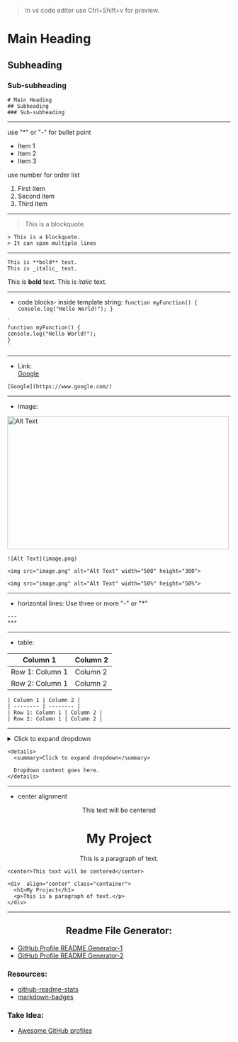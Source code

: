 >In vs code editor use Ctrl+Shift+v for preview.
# Main Heading
## Subheading
### Sub-subheading

```
# Main Heading
## Subheading
### Sub-subheading
```

***

use "*" or "-" for bullet point
* Item 1
* Item 2
* Item 3

use number for order list

1. First item
2. Second item
3. Third item

***

> This is a blockquote.
```
> This is a blockquote. 
> It can span multiple lines
```

***

```
This is **bold** text.
This is _italic_ text.
```
This is **bold** text.
This is _italic_ text.

***

* code blocks- inside template string:
`
function myFunction() {
console.log("Hello World!");
}
`
```
`
function myFunction() {
console.log("Hello World!");
}
`
```

***

* Link: <br>
[Google](https://github.com/shiningsudipto)
```
[Google](https://www.google.com/)
```

***

* Image: <br>
<img src="https://images.pexels.com/photos/5092418/pexels-photo-5092418.jpeg?auto=compress&cs=tinysrgb&w=1260&h=750&dpr=1" alt="Alt Text" width="500" height="300">

```
![Alt Text](image.png)

<img src="image.png" alt="Alt Text" width="500" height="300">

<img src="image.png" alt="Alt Text" width="50%" height="50%">
```

***

* horizontal lines: Use three or more "-" or "*"

```
---
***
```

***

* table:

| Column 1 | Column 2 |
| -------- | -------- |
| Row 1: Column 1 | Column 2 |
| Row 2: Column 1 | Column 2 |
```
| Column 1 | Column 2 |
| -------- | -------- |
| Row 1: Column 1 | Column 2 |
| Row 2: Column 1 | Column 2 |
```

***

<details>
  <summary>Click to expand dropdown</summary>
  
  Dropdown content goes here.
</details>

```
<details>
  <summary>Click to expand dropdown</summary>
  
  Dropdown content goes here.
</details>
```

***
* center alignment
<center>This text will be centered</center>

<div  align="center" class="container">
  <h1>My Project</h1>
  <p>This is a paragraph of text.</p>
</div>

```
<center>This text will be centered</center>

<div  align="center" class="container">
  <h1>My Project</h1>
  <p>This is a paragraph of text.</p>
</div>
```

***
<h2 align="center">Readme File Generator:</h2>

* [GitHub Profile README Generator-1](https://www.google.com/](https://rahuldkjain.github.io/gh-profile-readme-generator/)https://rahuldkjain.github.io/gh-profile-readme-generator/)
* [GitHub Profile README Generator-2](https://arturssmirnovs.github.io/github-profile-readme-generator/)

### Resources:
* [github-readme-stats](https://github.com/anuraghazra/github-readme-stats)
* [markdown-badges](https://github.com/Ileriayo/markdown-badges)

### Take Idea:
* [Awesome GitHub profiles](https://eddiehubcommunity.github.io/awesome-github-profiles/profiles)


